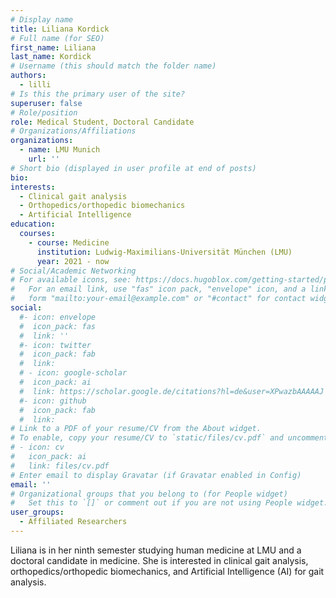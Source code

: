 ```yaml
---
# Display name
title: Liliana Kordick
# Full name (for SEO)
first_name: Liliana
last_name: Kordick
# Username (this should match the folder name)
authors:
  - lilli
# Is this the primary user of the site?
superuser: false
# Role/position
role: Medical Student, Doctoral Candidate
# Organizations/Affiliations
organizations:
  - name: LMU Munich
    url: ''
# Short bio (displayed in user profile at end of posts)
bio: 
interests:
  - Clinical gait analysis
  - Orthopedics/orthopedic biomechanics
  - Artificial Intelligence
education:
  courses:
    - course: Medicine
      institution: Ludwig-Maximilians-Universität München (LMU)
      year: 2021 - now
# Social/Academic Networking
# For available icons, see: https://docs.hugoblox.com/getting-started/page-builder/#icons
#   For an email link, use "fas" icon pack, "envelope" icon, and a link in the
#   form "mailto:your-email@example.com" or "#contact" for contact widget.
social:
  #- icon: envelope
  #  icon_pack: fas
  #  link: ''
  #- icon: twitter
  #  icon_pack: fab
  #  link:
  # - icon: google-scholar
  #  icon_pack: ai
  #  link: https://scholar.google.de/citations?hl=de&user=XPwazbAAAAAJ
  #- icon: github
  #  icon_pack: fab
  #  link:
# Link to a PDF of your resume/CV from the About widget.
# To enable, copy your resume/CV to `static/files/cv.pdf` and uncomment the lines below.
# - icon: cv
#   icon_pack: ai
#   link: files/cv.pdf
# Enter email to display Gravatar (if Gravatar enabled in Config)
email: ''
# Organizational groups that you belong to (for People widget)
#   Set this to `[]` or comment out if you are not using People widget.
user_groups:
  - Affiliated Researchers
---
```

Liliana is in her ninth semester studying human medicine at LMU and a doctoral candidate in medicine. She is interested in clinical gait analysis, orthopedics/orthopedic biomechanics, and Artificial Intelligence (AI) for gait analysis.
